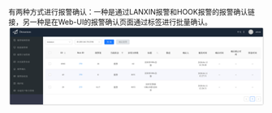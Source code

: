 有两种方式进行报警确认：一种是通过LANXIN报警和HOOK报警的报警确认链接，另一种是在Web-UI的报警确认页面通过标签进行批量确认。  
![alarmconfirm](docs/images/alarmconfirm.png)